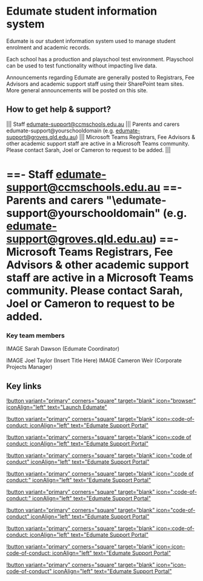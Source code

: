 # Edumate student information system
Edumate is our student information system used to manage student enrolment and academic records.

Each school has a production and playschool test environment. Playschool can be used to test functionality without impacting live data.

Announcements regarding Edumate are generally posted to Registrars, Fee Advisors and academic support staff using their SharePoint team sites. More general announcements will be posted on this site.

## How to get help & support?
||| Staff
edumate-support@ccmschools.edu.au
||| Parents and carers
edumate-support@yourschooldomain
(e.g. edumate-support@groves.qld.edu.au)
||| Microsoft Teams
Registrars, Fee Advisors & other academic support staff are active in a Microsoft Teams community. Please contact Sarah, Joel or Cameron to request to be added.
|||

==- Staff
edumate-support@ccmschools.edu.au
==- Parents and carers
"\edumate-support@yourschooldomain\"
(e.g. edumate-support@groves.qld.edu.au)
==- Microsoft Teams
Registrars, Fee Advisors & other academic support staff are active in a Microsoft Teams community. Please contact Sarah, Joel or Cameron to request to be added.
===


### Key team members
IMAGE Sarah Dawson (Edumate Coordinator)

IMAGE Joel Taylor (Insert Title Here)
IMAGE Cameron Weir (Corporate Projects Manager)

## Key links
[!button variant="primary" corners="square" target="blank" icon="browser" iconAlign="left" text="Launch Edumate"](https://staff.ccmschools.app/)

[!button variant="primary" corners="square" target="blank" icon=:code-of-conduct: iconAlign="left" text="Edumate Support Portal"](https://support.edumate.app/)

[!button variant="primary" corners="square" target="blank" icon=:code of conduct: iconAlign="left" text="Edumate Support Portal"](https://support.edumate.app/)

[!button variant="primary" corners="square" target="blank" icon="code of conduct" iconAlign="left" text="Edumate Support Portal"](https://support.edumate.app/)

[!button variant="primary" corners="square" target="blank" icon=":code of conduct:" iconAlign="left" text="Edumate Support Portal"](https://support.edumate.app/)

[!button variant="primary" corners="square" target="blank" icon=":code-of-conduct:" iconAlign="left" text="Edumate Support Portal"](https://support.edumate.app/)

[!button variant="primary" corners="square" target="blank" icon="code-of-conduct" iconAlign="left" text="Edumate Support Portal"](https://support.edumate.app/)

[!button variant="primary" corners="square" target="blank" icon=:code-of-conduct: iconAlign="left" text="Edumate Support Portal"](https://support.edumate.app/)

[!button variant="primary" corners="square" target="blank" icon=:icon-code-of-conduct: iconAlign="left" text="Edumate Support Portal"](https://support.edumate.app/)

[!button variant="primary" corners="square" target="blank" icon="icon-code-of-conduct" iconAlign="left" text="Edumate Support Portal"](https://support.edumate.app/)